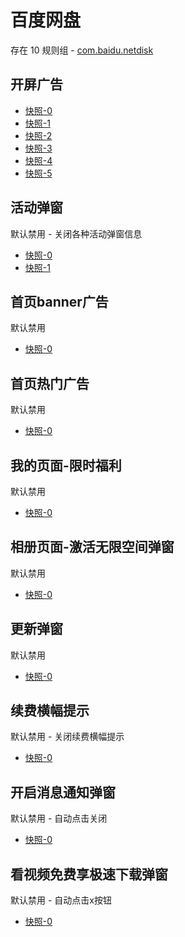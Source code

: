 # 百度网盘

存在 10 规则组 - [com.baidu.netdisk](/src/apps/com.baidu.netdisk.ts)

## 开屏广告

- [快照-0](https://i.gkd.li/import/12472597)
- [快照-1](https://i.gkd.li/import/12877626)
- [快照-2](https://i.gkd.li/import/12988458)
- [快照-3](https://i.gkd.li/import/12648924)
- [快照-4](https://i.gkd.li/import/12865287)
- [快照-5](https://i.gkd.li/import/13538334)

## 活动弹窗

默认禁用 - 关闭各种活动弹窗信息

- [快照-0](https://i.gkd.li/import/12642505)
- [快照-1](https://i.gkd.li/import/12923937)

## 首页banner广告

默认禁用

- [快照-0](https://i.gkd.li/import/12706544)

## 首页热门广告

默认禁用

- [快照-0](https://i.gkd.li/import/12706544)

## 我的页面-限时福利

默认禁用

- [快照-0](https://i.gkd.li/import/12706549)

## 相册页面-激活无限空间弹窗

默认禁用

- [快照-0](https://i.gkd.li/import/12648987)

## 更新弹窗

默认禁用

- [快照-0](https://i.gkd.li/import/12863984)

## 续费横幅提示

默认禁用 - 关闭续费横幅提示

- [快照-0](https://i.gkd.li/import/12924036)

## 开启消息通知弹窗

默认禁用 - 自动点击关闭

- [快照-0](https://i.gkd.li/import/12923936)

## 看视频免费享极速下载弹窗

默认禁用 - 自动点击x按钮

- [快照-0](https://i.gkd.li/import/12783106)
